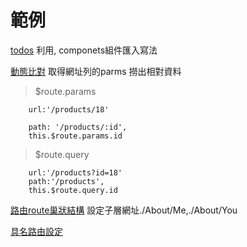 # 範例
[todos](./todos) 
利用<todoinput/>,<todoitem/> componets組件匯入寫法

[動態比對](./products/18) 
取得網址列的parms 撈出相對資料

> $route.params 
```
    url:'/products/18'

    path: '/products/:id',
    this.$route.params.id
```

> $route.query 
```
    url:'/products?id=18'
    path:'/products',
    this.$route.query.id
```

[路由route巢狀結構](./About) 
設定子層網址./About/Me,./About/You


[具名路由設定](./Info)
 
